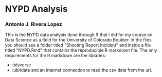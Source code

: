 # NYPD Analysis
### Antonio J. Rivera Lopez

This is the NYPD data analysis done through R that I did for my course on
Data Science as a field for the University of Colorado Boulder. In the 
files you should see a folder titled "Shooting Report Incident" and inside
a file titled "NYPD.Rmd" that contains the reproducible R markdown file.
The only requirements for the R markdown are the libraries:
- tidyverse
- lubridate
and an internet connection to read the csv data from the url.


